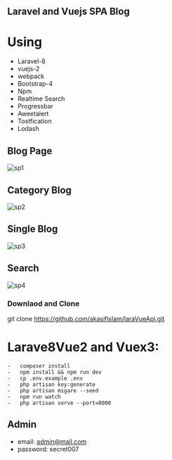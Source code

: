 ## Laravel and Vuejs SPA Blog

# Using

-   Laravel-8
-   vuejs-2
-   webpack
-   Bootstrap-4
-   Npm
-   Realtime Search
-   Progressbar
-   Aweetalert
-   Tostfication
-   Lodash

## Blog Page

![sp1](https://user-images.githubusercontent.com/26628741/192111877-1cac2905-bf79-4914-85aa-da91bdcac4e6.jpg)

## Category Blog

![sp2](https://user-images.githubusercontent.com/26628741/192111886-37bf446d-e83b-4848-866c-8903f373dec3.jpg)

## Single Blog

![sp3](https://user-images.githubusercontent.com/26628741/192111893-ce860699-1d0c-4988-ba07-37a8efd0b8f8.jpg)

## Search

![sp4](https://user-images.githubusercontent.com/26628741/192111904-fdd9c5e9-9c53-4033-915f-bda865be9869.jpg)

### Downlaod and Clone

git clone https://github.com/akasifislam/laraVueApi.git

# Larave8Vue2 and Vuex3:

    -   composer install
    -   npm install && npm run dev
    -   cp .env.example .env
    -   php artisan key:generate
    -   php artisan migare --seed
    -   npm run watch
    -   php artisan serve --port=8000

## Admin

-   email: admin@mail.com
-   password: secret007
